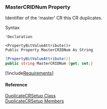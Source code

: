 ﻿### MasterCRIDNum Property

Identifier of the 'master' CR this CR duplicates.

Syntax

```vbnet
'Declaration

<PropertyBitValueAttribute()>
Public Property MasterCRIDNum As String
```

```csharp
[PropertyBitValueAttribute()]
public string MasterCRIDNum {get; set;}
```

[!include[Requirements](../partials/requirements.md)]

#### Reference

[DuplicateCRSetup Class](FChoice.Toolkits.Clarify~FChoice.Toolkits.Clarify.Quality.DuplicateCRSetup.md)  
[DuplicateCRSetup Members](FChoice.Toolkits.Clarify~FChoice.Toolkits.Clarify.Quality.DuplicateCRSetup_members.md)